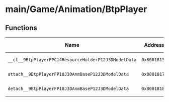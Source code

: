 # main/Game/Animation/BtpPlayer

## Functions

| Name | Address | Match % |
|------|---------|---------|
| `__ct__9BtpPlayerFPC14ResourceHolderP12J3DModelData` | `0x8001813C` | :x: (0.0%) |
| `attach__9BtpPlayerFP10J3DAnmBaseP12J3DModelData` | `0x8001817C` | :x: (0.0%) |
| `detach__9BtpPlayerFP10J3DAnmBaseP12J3DModelData` | `0x80018184` | :x: (0.0%) |